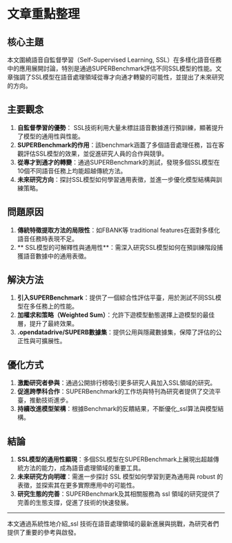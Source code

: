 # 文章重點整理

## 核心主題
本文圍繞語音自監督學習（Self-Supervised Learning, SSL）在多樣化語音任務中的應用展開討論，特別是通過SUPERBenchmark評估不同SSL模型的性能。文章強調了SSL模型在語音處理領域從專才向通才轉變的可能性，並提出了未來研究的方向。

## 主要觀念
1. **自監督學習的優勢**： SSL技術利用大量未標註語音數據進行預訓練，顯著提升了模型的通用性與性能。
2. **SUPERBenchmark的作用**：該benchmark涵蓋了多個語音處理任務，旨在客觀評估SSL模型的效果，並促進研究人員的合作與競爭。
3. **從專才到通才的轉變**：通過SUPERBenchmark的測試，發現多個SSL模型在10個不同語音任務上均能超越傳統方法。
4. **未來研究方向**：探討SSL模型如何學習通用表徵，並進一步優化模型結構與訓練策略。

## 問題原因
1. **傳統特徵提取方法的局限性**：如FBANK等 traditional features在面對多樣化語音任務時表現不足。
2. ** SSL模型的可解釋性與通用性**：需深入研究SSL模型如何在預訓練階段捕獲語音數據中的通用表徵。

## 解決方法
1. **引入SUPERBenchmark**：提供了一個綜合性評估平臺，用於測試不同SSL模型在多任務上的性能。
2. **加權求和策略（Weighted Sum）**：允許下遊模型動態選擇上遊模型的最佳層，提升了最終效果。
3. **.opendatadrive/SUPERB數據集**：提供公用與隱藏數據集，保障了評估的公正性與可擴展性。

## 優化方式
1. **激勵研究者參與**：通過公開排行榜吸引更多研究人員加入SSL領域的研究。
2. **促進跨學科合作**：SUPERBenchmark的工作坊與特刊為研究者提供了交流平臺，推動技術進步。
3. **持續改進模型架構**：根據Benchmark的反饋結果，不斷優化_ssl算法與模型結構。

## 結論
1. **SSL模型的通用性顯現**：多個SSL模型在SUPERBenchmark上展現出超越傳統方法的能力，成為語音處理領域的重要工具。
2. **未來研究方向明確**：需進一步探討 SSL 模型如何學習到更為通用與 robust 的表徵，並探索其在更多實際應用中的可能性。
3. **研究生態的完善**：SUPERBenchmark及其相關服務為 ssl 領域的研究提供了完善的生態支撐，促進了技術的快速發展。

---

本文通過系統性地介紹_ssl 技術在語音處理領域的最新進展與挑戰，為研究者們提供了重要的參考與啟發。
